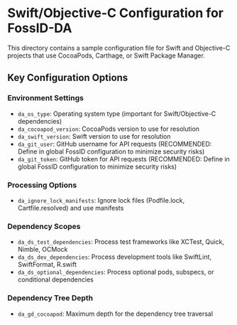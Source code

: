 # Swift/Objective-C Configuration for FossID-DA

This directory contains a sample configuration file for Swift and Objective-C projects that use CocoaPods, Carthage, or Swift Package Manager.

## Key Configuration Options

### Environment Settings
- `da_os_type`: Operating system type (important for Swift/Objective-C dependencies)
- `da_cocoapod_version`: CocoaPods version to use for resolution
- `da_swift_version`: Swift version to use for resolution
- `da_git_user`: GitHub username for API requests (RECOMMENDED: Define in global FossID configuration to minimize security risks)
- `da_git_token`: GitHub token for API requests (RECOMMENDED: Define in global FossID configuration to minimize security risks)

### Processing Options
- `da_ignore_lock_manifests`: Ignore lock files (Podfile.lock, Cartfile.resolved) and use manifests

### Dependency Scopes
- `da_ds_test_dependencies`: Process test frameworks like XCTest, Quick, Nimble, OCMock
- `da_ds_dev_dependencies`: Process development tools like SwiftLint, SwiftFormat, R.swift
- `da_ds_optional_dependencies`: Process optional pods, subspecs, or conditional dependencies

### Dependency Tree Depth
- `da_gd_cocoapod`: Maximum depth for the dependency tree traversal